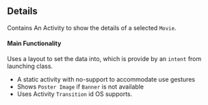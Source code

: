 ## Details ##
Contains An Activity to show the details of a selected `Movie`. 

#### Main Functionality ####
Uses a layout to set the data into, which is provide by an `intent` from launching class.
- A static activity with no-support to accommodate use gestures
- Shows `Poster Image` if `Banner` is not available
- Uses Activity `Transition` id OS supports.


